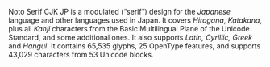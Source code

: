 Noto Serif CJK JP is a modulated (“serif”) design for the _Japanese_ language and other languages used in Japan. It covers _Hiragana_, _Katakana_, plus all _Kanji_ characters from the Basic Multilingual Plane of the Unicode Standard, and some additional ones. It also supports _Latin, Cyrillic, Greek_ and _Hangul_. It contains 65,535 glyphs, 25 OpenType features, and supports 43,029 characters from 53 Unicode blocks.